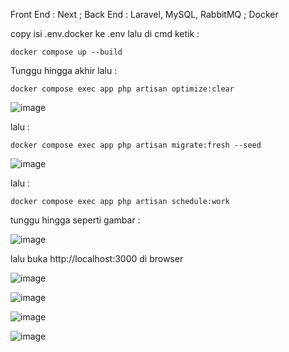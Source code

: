Front End : Next ; Back End : Laravel, MySQL, RabbitMQ ; Docker </br>

copy isi .env.docker ke .env lalu di cmd ketik :

```
docker compose up --build
```

Tunggu hingga akhir lalu :

```
docker compose exec app php artisan optimize:clear
```

![image](https://github.com/dennis2908/pemesanan-makanan/assets/42124503/6ba63df6-9755-445b-a7ea-3a01d8893534)


lalu :


```
docker compose exec app php artisan migrate:fresh --seed
```


![image](https://github.com/dennis2908/pemesanan-makanan/assets/42124503/b08d4b14-816b-4488-94fb-d46a51699923)


lalu :

```
docker compose exec app php artisan schedule:work
```


tunggu hingga seperti gambar :

![image](https://github.com/dennis2908/pemesanan-makanan/assets/42124503/345661fc-c316-405d-8be5-c60030ea5f5e)

lalu buka http://localhost:3000 di browser

![image](https://github.com/dennis2908/pemesanan-makanan/assets/42124503/0171c9fa-8052-4e6f-9c1f-d7d54cae055f)

![image](https://github.com/dennis2908/pemesanan-makanan/assets/42124503/eb2406df-161a-4f33-adba-a13091b0dc06)

![image](https://github.com/dennis2908/pemesanan-makanan/assets/42124503/b96078fd-8ee4-4fa0-8233-b764fa405fd1)

![image](https://github.com/dennis2908/pemesanan-makanan/assets/42124503/870d5ded-af9a-4a7b-b70c-5e6e33dd34bc)
